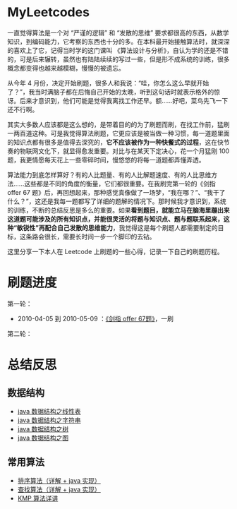 # MyLeetcodes

一直觉得算法是一个对 “严谨的逻辑” 和 “发散的思维” 要求都很高的东西，从数学知识，到编码能力，它考察的东西也十分的多。在本科最开始接触算法时，就深深的喜欢上了它，记得当时学的这门课叫 《算法设计与分析》，自认为学的还是不错的，可是后来辗转，虽然也有陆陆续续的写过一些，但是形不成系统的训练，很多概念都变得也越来越模糊，慢慢的被遗忘。

从今年 4 月份，决定开始刷题，很多人和我说：“哇，你怎么这么早就开始了？”，我当时满脑子都在后悔自己开始的太晚，听到这句话时就表示格外的惊讶。后来才意识到，他们可能是觉得我离找工作还早。额......好吧，菜鸟先飞一下还不行啊。

其实大多数人应该都是这么想的，是带着目的的为了刷题而刷，在找工作前，猛刷一两百道这种。可是我觉得算法刷题，它更应该是被当做一种习惯，每一道题里面的知识点都有很多是值得去深究的，**它不应该被作为一种快餐式的过程**，这在快节奏的物联网文化下，就显得愈发重要。对比与在某天下定决心，花一个月猛刚 100 题，我更情愿每天花上一些零碎时间，慢悠悠的将每一道题都弄懂弄透。

算法能力到底怎样算好？有的人比题量、有的人比解题速度、有的人比思维方法......这些都是不同的角度的衡量，它们都很重要。在我刷完第一轮的《剑指 offer 67 题》后，再回想起来，那种感觉真像做了一场梦，“我在哪？”、“我干了什么？”，这还是我每一题都写了详细的题解的情况下。那时候我才意识到，系统的训练，不断的总结反思是多么的重要。如果**看到题目，就能立马在脑海里蹦出来这道题可能涉及的所有知识点，并能很灵活的将题与知识点、题与题联系起来，这种“敏锐性”再配合自己发散的思维能力**，我觉得这是每个刷题人都需要制定的目标，这条路会很长，需要长时间一步一个脚印的去钻。

这里分享一下本人在 Leetcode 上刷题的一些心得，记录一下自己的刷题历程。




# 刷题进度

第一轮：

- 2010-04-05 到 2010-05-09 ：[《剑指 offer 67题》](http://www.thebetterkong.cn/2020/04/05/DataStructure-Algorithm/Finger-offer67/)，一刷

第二轮：


# 总结反思

## 数据结构

- [java 数据结构之线性表](http://www.thebetterkong.cn/2020/06/27/DataStructure-Algorithm/DataStructure-LinearList/)
- [java 数据结构之字符串](http://www.thebetterkong.cn/2020/07/02/DataStructure-Algorithm/DataStructure-String/)
- [java 数据结构之树](http://www.thebetterkong.cn/2020/07/09/DataStructure-Algorithm/DataStructure-Tree/)
- [java 数据结构之图](http://www.thebetterkong.cn/2020/09/09/DataStructure-Algorithm/DataStructure-Graph/)



## 常用算法

- [排序算法（详解 + java 实现）](http://www.thebetterkong.cn/2020/06/04/DataStructure-Algorithm/SortingAlgorithm/)
- [查找算法（详解 + java 实现）](http://www.thebetterkong.cn/2020/06/15/DataStructure-Algorithm/SearchingAlgorithm/)
- [KMP 算法详讲](http://www.thebetterkong.cn/2020/10/02/DataStructure-Algorithm/KMP-Algorithm/)